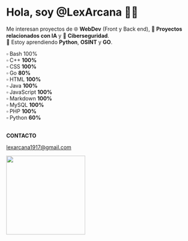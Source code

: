 # Hola, soy @LexArcana 👋🏻

Me interesan proyectos de 🌐 **WebDev** (Front y Back end), 🤖 **Proyectos relacionados con IA** y 🦹 **Ciberseguridad**.
<br>
🧠 Estoy aprendiendo **Python**, **OSINT** y **GO**. 
<br>

▫️ Bash 100%<br>
▫️ C++ **100%**<br>
▫️ CSS **100%**<br>
▫️ Go **80%**<br>
▫️ HTML **100%**<br>
▫️ Java **100%**<br>
▫️ JavaScript **100%**<br>
▫️ Markdown **100%**<br>
▫️ MySQL **100%**<br>
▫️ PHP **100%**<br>
▫️ Python **60%**<br>
<br>

**CONTACTO**
<br>

<lexarcana1917@gmail.com>

<img src="https://i.imgur.com/u7IedtY.jpeg" width=auto height=210px>


<!---
LexArcana/LexArcana is a ✨ special ✨ repository because its `README.md` (this file) appears on your GitHub profile.
You can click the Preview link to take a look at your changes.
--->
